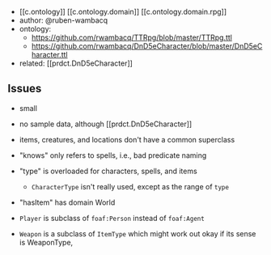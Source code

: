 
- [[c.ontology]] [[c.ontology.domain]] [[c.ontology.domain.rpg]]
- author: @ruben-wambacq
- ontology:
  - https://github.com/rwambacq/TTRpg/blob/master/TTRpg.ttl
  - https://github.com/rwambacq/DnD5eCharacter/blob/master/DnD5eCharacter.ttl
- related: [[prdct.DnD5eCharacter]]

## Issues

- small
- no sample data, although [[prdct.DnD5eCharacter]] 
- items, creatures, and locations don't have a common superclass
- "knows" only refers to spells, i.e., bad predicate naming
- "type" is overloaded for characters, spells, and items
  - `CharacterType` isn't really used, except as the range of `type`

- "hasItem" has domain World
- `Player` is subclass of `foaf:Person` instead of `foaf:Agent`
- `Weapon` is a subclass of `ItemType` which might work out okay if its sense is WeaponType,